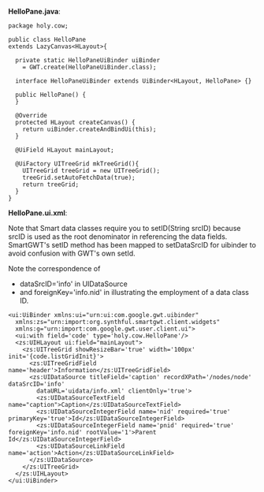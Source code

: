 **HelloPane.java**:
```
package holy.cow;

public class HelloPane
extends LazyCanvas<HLayout>{

  private static HelloPaneUiBinder uiBinder
    = GWT.create(HelloPaneUiBinder.class);

  interface HelloPaneUiBinder extends UiBinder<HLayout, HelloPane> {}

  public HelloPane() {
  }

  @Override
  protected HLayout createCanvas() {
    return uiBinder.createAndBindUi(this);
  }
  
  @UiField HLayout mainLayout;
  
  @UiFactory UITreeGrid mkTreeGrid(){ 
    UITreeGrid treeGrid = new UITreeGrid();
    treeGrid.setAutoFetchData(true);
    return treeGrid;
  }
}
```


**HelloPane.ui.xml**:

Note that Smart data classes require you to setID(String srcID) because srcID is used as the root denominator in referencing the data fields. SmartGWT's setID method has been mapped to setDataSrcID for uibinder to avoid confusion with GWT's own setId.

Note the correspondence of
  * dataSrcID='info' in UIDataSource
  * and foreignKey='info.nid'
in illustrating the employment of a data class ID.

```
<ui:UiBinder xmlns:ui="urn:ui:com.google.gwt.uibinder"
  xmlns:zs="urn:import:org.synthful.smartgwt.client.widgets"
  xmlns:g="urn:import:com.google.gwt.user.client.ui">
  <ui:with field='code' type='holy.cow.HelloPane'/>
  <zs:UIHLayout ui:field="mainLayout">
    <zs:UITreeGrid showResizeBar='true' width='100px' init='{code.listGridInit}'>
      <zs:UITreeGridField name='header'>Information</zs:UITreeGridField>
      <zs:UIDataSource titleField='caption' recordXPath='/nodes/node' dataSrcID='info'
        dataURL='uidata/info.xml' clientOnly='true'>
        <zs:UIDataSourceTextField name="caption">Caption</zs:UIDataSourceTextField>
        <zs:UIDataSourceIntegerField name='nid' required='true' primaryKey='true'>Id</zs:UIDataSourceIntegerField>
        <zs:UIDataSourceIntegerField name='pnid' required='true' foreignKey='info.nid' rootValue='1'>Parent Id</zs:UIDataSourceIntegerField>
        <zs:UIDataSourceLinkField name='action'>Action</zs:UIDataSourceLinkField>
      </zs:UIDataSource>
    </zs:UITreeGrid>
  </zs:UIHLayout>
</ui:UiBinder> 
```